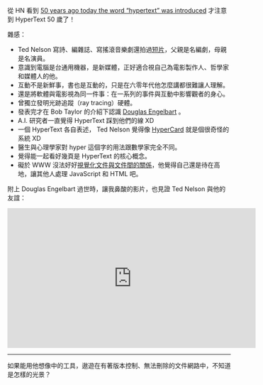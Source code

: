 從 HN 看到 [50 years ago today the word “hypertext” was introduced](https://gigaom.com/2015/08/24/hypertext-50/) 才注意到 HyperText 50 歲了！

雜感：

* Ted Nelson 寫詩、編雜誌、寫搖滾音樂劇還拍過[短片](https://www.youtube.com/watch?v=rFgul6rwNbQ)，父親是名編劇，母親是名演員。
* 意識到電腦是台通用機器，是新媒體，正好適合視自己為電影製作人、哲學家和媒體人的他。
* 互動不是新鮮事，書也是互動的，只是在六零年代他怎麼講都很難讓人理解。
* 還是將軟體與電影視為同一件事：在一系列的事件與互動中影響觀者的身心。
* 曾獨立發明光跡追蹤（ray tracing）硬體。
* 發表完才在 Bob Taylor 的介紹下認識 [Douglas Engelbart](http://worrydream.com/Engelbart/) 。
* A.I. 研究者一直覺得 HyperText 踩到他們的線 XD
* 一個 HyperText 各自表述， Ted Nelson 覺得像 [HyperCard](https://en.wikipedia.org/wiki/HyperCard) 就是個很奇怪的系統 XD
* 醫生與心理學家對 hyper 這個字的用法跟數學家完全不同。
* 覺得能一起看好幾頁是 HyperText 的核心概念。
* 礙於 WWW 沒法好好[視覺化文件與文件間的關係](http://xanadu.com/xanademos/MoeJusteOrigins.html)，他覺得自己還是待在高地，讓其他人處理 JavaScript 和 HTML 吧。

附上 Douglas Engelbart 過世時，讓我鼻酸的影片，也見證 Ted Nelson 與他的友誼：

<iframe width="560" height="315" src="https://www.youtube.com/embed/yMjPqr1s-cg" frameborder="0" allowfullscreen></iframe>

* * *

如果能用他想像中的工具，遨遊在有著版本控制、無法刪除的文件網路中，不知道是怎樣的光景？

